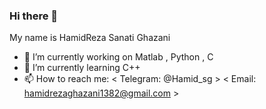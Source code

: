 ### Hi there 👋

<!--
**hamidrezaghazani/hamidrezaghazani** is a ✨ _special_ ✨ repository because its `README.md` (this file) appears on your GitHub profile.

Here are some ideas to get you started:

- 🔭 I’m currently working on ...
- 🌱 I’m currently learning ...
- 👯 I’m looking to collaborate on ...
- 🤔 I’m looking for help with ...
- 💬 Ask me about ...
- 📫 How to reach me: ...
- 😄 Pronouns: ...
- ⚡ Fun fact: ...
-->
My name is HamidReza Sanati Ghazani

- 🔭 I’m currently working on Matlab , Python , C 
- 🌱 I’m currently learning C++ 
- 📫 How to reach me: < Telegram: @Hamid_sg >  < Email: hamidrezaghazani1382@gmail.com >
